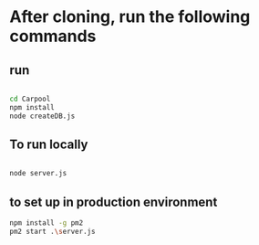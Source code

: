 # After cloning, run the following commands

## run

```bash

cd Carpool
npm install
node createDB.js

```


## To run locally
```bash

node server.js

```

## to set up in production environment
```bash
npm install -g pm2
pm2 start .\server.js

```
